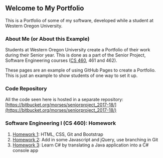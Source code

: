 
## Welcome to My Portfolio

This is a Portfolio of some of my software, developed while a student at Western Oregon University.

### About Me (or About this Example)

Students at Western Oregon University create a Portfolio of their work during their Senior year.  This is done as a part of the Senior Project, Software Engineering courses ([CS 460](http://www.wou.edu/~morses/classes/cs46x/index.html), 461 and 462).

These pages are an example of using GitHub Pages to create a Portfolio.  This is just an example to show students of one way to set it up.

### Code Repository

All the code seen here is hosted in a separate repository: [https://bitbucket.org/morses/seniorproject_2017-18/](https://bitbucket.org/morses/seniorproject_2017-18/)

### Software Engineering I (CS 460): Homework

1. [Homework 1](cs460/hw1): HTML, CSS, Git and Bootstrap
2. [Homework 2](cs460/hw2): Add in some Javascript and jQuery, use branching in Git
3. [Homework 3](cs460/hw3): Learn C# by translating a Java application into a C# console app


